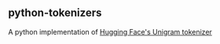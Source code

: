 ## python-tokenizers
A python implementation of [Hugging Face's Unigram tokenizer](https://huggingface.co/docs/tokenizers/api/models#tokenizers.models.Unigram) 
